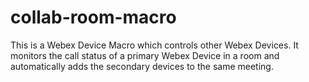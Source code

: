 # collab-room-macro
This is a Webex Device Macro which controls other Webex Devices. It monitors the call status of a primary Webex Device in a room and automatically adds the secondary devices to the same meeting.

